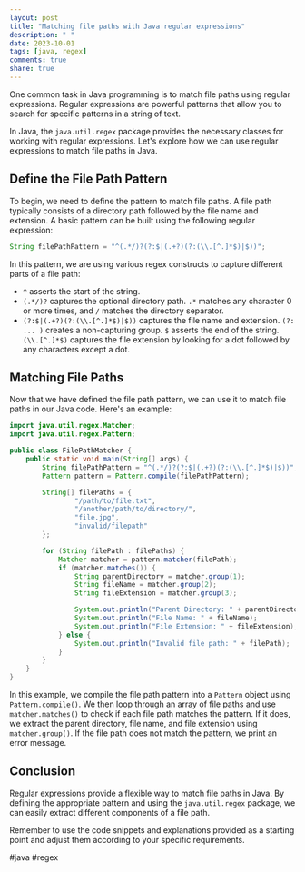 ```yaml
---
layout: post
title: "Matching file paths with Java regular expressions"
description: " "
date: 2023-10-01
tags: [java, regex]
comments: true
share: true
---
```


One common task in Java programming is to match file paths using regular expressions. Regular expressions are powerful patterns that allow you to search for specific patterns in a string of text.

In Java, the `java.util.regex` package provides the necessary classes for working with regular expressions. Let's explore how we can use regular expressions to match file paths in Java.

## Define the File Path Pattern

To begin, we need to define the pattern to match file paths. A file path typically consists of a directory path followed by the file name and extension. A basic pattern can be built using the following regular expression:

```java
String filePathPattern = "^(.*/)?(?:$|(.+?)(?:(\\.[^.]*$)|$))";
```

In this pattern, we are using various regex constructs to capture different parts of a file path:

- `^` asserts the start of the string.
- `(.*/)?` captures the optional directory path. `.*` matches any character 0 or more times, and `/` matches the directory separator.
- `(?:$|(.+?)(?:(\\.[^.]*$)|$))` captures the file name and extension. `(?: ... )` creates a non-capturing group. `$` asserts the end of the string. `(\\.[^.]*$)` captures the file extension by looking for a dot followed by any characters except a dot.

## Matching File Paths

Now that we have defined the file path pattern, we can use it to match file paths in our Java code. Here's an example:

```java
import java.util.regex.Matcher;
import java.util.regex.Pattern;

public class FilePathMatcher {
    public static void main(String[] args) {
        String filePathPattern = "^(.*/)?(?:$|(.+?)(?:(\\.[^.]*$)|$))";
        Pattern pattern = Pattern.compile(filePathPattern);

        String[] filePaths = {
                "/path/to/file.txt",
                "/another/path/to/directory/",
                "file.jpg",
                "invalid/filepath"
        };

        for (String filePath : filePaths) {
            Matcher matcher = pattern.matcher(filePath);
            if (matcher.matches()) {
                String parentDirectory = matcher.group(1);
                String fileName = matcher.group(2);
                String fileExtension = matcher.group(3);

                System.out.println("Parent Directory: " + parentDirectory);
                System.out.println("File Name: " + fileName);
                System.out.println("File Extension: " + fileExtension);
            } else {
                System.out.println("Invalid file path: " + filePath);
            }
        }
    }
}
```

In this example, we compile the file path pattern into a `Pattern` object using `Pattern.compile()`. We then loop through an array of file paths and use `matcher.matches()` to check if each file path matches the pattern. If it does, we extract the parent directory, file name, and file extension using `matcher.group()`. If the file path does not match the pattern, we print an error message.

## Conclusion

Regular expressions provide a flexible way to match file paths in Java. By defining the appropriate pattern and using the `java.util.regex` package, we can easily extract different components of a file path.

Remember to use the code snippets and explanations provided as a starting point and adjust them according to your specific requirements.

#java #regex